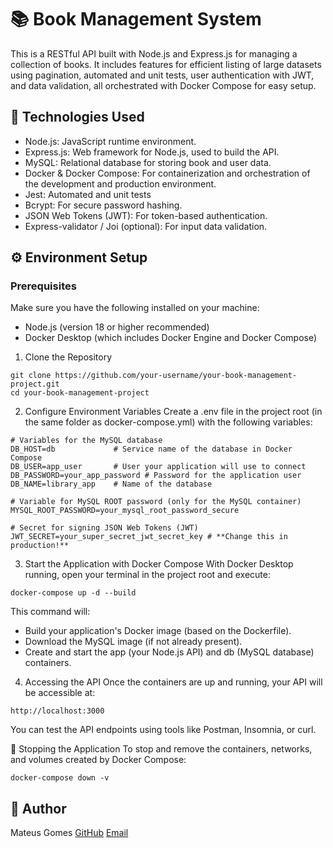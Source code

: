 # 📚 Book Management System
This is a RESTful API built with Node.js and Express.js for managing a collection of books. It includes features for efficient listing of large datasets using pagination, automated and unit tests, user authentication with JWT, and data validation, all orchestrated with Docker Compose for easy setup.

## 🚀 Technologies Used
- Node.js: JavaScript runtime environment.
- Express.js: Web framework for Node.js, used to build the API.
- MySQL: Relational database for storing book and user data.
- Docker & Docker Compose: For containerization and orchestration of the development and production environment.
- Jest: Automated and unit tests
- Bcrypt: For secure password hashing.
- JSON Web Tokens (JWT): For token-based authentication.
- Express-validator / Joi (optional): For input data validation.

## ⚙️ Environment Setup
### Prerequisites
Make sure you have the following installed on your machine:

- Node.js (version 18 or higher recommended)
- Docker Desktop (which includes Docker Engine and Docker Compose)
1. Clone the Repository
```
git clone https://github.com/your-username/your-book-management-project.git
cd your-book-management-project
```
2. Configure Environment Variables
Create a .env file in the project root (in the same folder as docker-compose.yml) with the following variables:
```
# Variables for the MySQL database
DB_HOST=db             # Service name of the database in Docker Compose
DB_USER=app_user       # User your application will use to connect
DB_PASSWORD=your_app_password # Password for the application user
DB_NAME=library_app    # Name of the database

# Variable for MySQL ROOT password (only for the MySQL container)
MYSQL_ROOT_PASSWORD=your_mysql_root_password_secure

# Secret for signing JSON Web Tokens (JWT)
JWT_SECRET=your_super_secret_jwt_secret_key # **Change this in production!**
```
3. Start the Application with Docker Compose
With Docker Desktop running, open your terminal in the project root and execute:
```
docker-compose up -d --build
```
This command will:

- Build your application's Docker image (based on the Dockerfile).
- Download the MySQL image (if not already present).
- Create and start the app (your Node.js API) and db (MySQL database) containers.
  
4. Accessing the API
Once the containers are up and running, your API will be accessible at:
```
http://localhost:3000
```
You can test the API endpoints using tools like Postman, Insomnia, or curl.

🛑 Stopping the Application
To stop and remove the containers, networks, and volumes created by Docker Compose:

```
docker-compose down -v
```
## 👤 Author

Mateus Gomes
[GitHub](https://github.com/mateusgomes6)
[Email](mateusgomesdc@hotmail.com)
